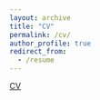 ```yaml
---
layout: archive
title: "CV"
permalink: /cv/
author_profile: true
redirect_from:
  - /resume
---
```


<a href="adrien-berard.website.github.io/files/Academic_CV_Adrien_Berard-2024.pdf" target="_blank">CV</a>


